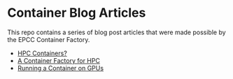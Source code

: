 Container Blog Articles
=======================

This repo contains a series of blog post articles that were made possible by the EPCC Container Factory.

* [HPC Containers?](hpc_containers.md)
* [A Container Factory for HPC](hpc_container_factory.md)
* [Running a Container on GPUs](hpc_container_gpus.md)